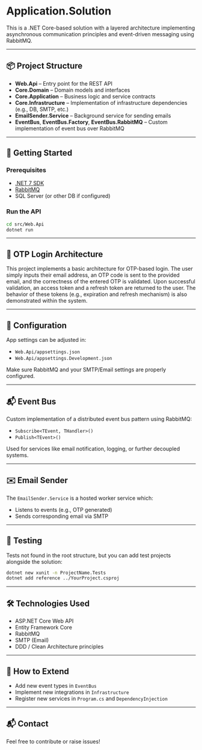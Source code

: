
# Application.Solution

This is a .NET Core-based solution with a layered architecture implementing asynchronous communication principles and event-driven messaging using RabbitMQ.

---

## 📦 Project Structure

- **Web.Api** – Entry point for the REST API
- **Core.Domain** – Domain models and interfaces
- **Core.Application** – Business logic and service contracts
- **Core.Infrastructure** – Implementation of infrastructure dependencies (e.g., DB, SMTP, etc.)
- **EmailSender.Service** – Background service for sending emails
- **EventBus**, **EventBus.Factory**, **EventBus.RabbitMQ** – Custom implementation of event bus over RabbitMQ

---

## 🚀 Getting Started

### Prerequisites
- [.NET 7 SDK](https://dotnet.microsoft.com/en-us/download/dotnet/7.0)
- [RabbitMQ](https://www.rabbitmq.com/download.html)
- SQL Server (or other DB if configured)

### Run the API
```bash
cd src/Web.Api
dotnet run
```

---

## 🔐 OTP Login Architecture

This project implements a basic architecture for OTP-based login. The user simply inputs their email address, an OTP code is sent to the provided email, and the correctness of the entered OTP is validated. Upon successful validation, an access token and a refresh token are returned to the user. The behavior of these tokens (e.g., expiration and refresh mechanism) is also demonstrated within the system.

---

## 🔧 Configuration

App settings can be adjusted in:

- `Web.Api/appsettings.json`
- `Web.Api/appsettings.Development.json`

Make sure RabbitMQ and your SMTP/Email settings are properly configured.

---

## 📬 Event Bus

Custom implementation of a distributed event bus pattern using RabbitMQ:
- `Subscribe<TEvent, THandler>()`
- `Publish<TEvent>()`

Used for services like email notification, logging, or further decoupled systems.

---

## ✉️ Email Sender

The `EmailSender.Service` is a hosted worker service which:
- Listens to events (e.g., OTP generated)
- Sends corresponding email via SMTP

---

## 🧪 Testing

Tests not found in the root structure, but you can add test projects alongside the solution:
```bash
dotnet new xunit -n ProjectName.Tests
dotnet add reference ../YourProject.csproj
```

---

## 🛠 Technologies Used

- ASP.NET Core Web API
- Entity Framework Core
- RabbitMQ
- SMTP (Email)
- DDD / Clean Architecture principles

---

## 📂 How to Extend

- Add new event types in `EventBus`
- Implement new integrations in `Infrastructure`
- Register new services in `Program.cs` and `DependencyInjection`

---

## 📬 Contact

Feel free to contribute or raise issues!
